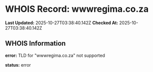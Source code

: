 # WHOIS Record: wwwregima.co.za

**Last Updated:** 2025-10-27T03:38:40.142Z
**Checked At:** 2025-10-27T03:38:40.142Z

## WHOIS Information

**error:** TLD for "wwwregima.co.za" not supported

**status:** error

